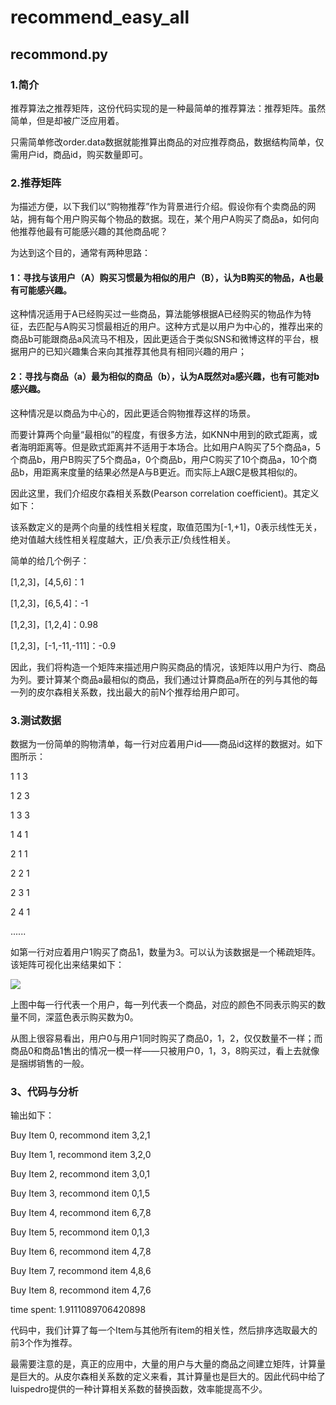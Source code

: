 # recommend_easy_all

## recommond.py

### 1.简介

推荐算法之推荐矩阵，这份代码实现的是一种最简单的推荐算法：推荐矩阵。虽然简单，但是却被广泛应用着。

只需简单修改order.data数据就能推算出商品的对应推荐商品，数据结构简单，仅需用户id，商品id，购买数量即可。

### 2.推荐矩阵

为描述方便，以下我们以“购物推荐”作为背景进行介绍。假设你有个卖商品的网站，拥有每个用户购买每个物品的数据。现在，某个用户A购买了商品a，如何向他推荐他最有可能感兴趣的其他商品呢？

为达到这个目的，通常有两种思路：

#### 1：寻找与该用户（A）购买习惯最为相似的用户（B），认为B购买的物品，A也最有可能感兴趣。

这种情况适用于A已经购买过一些商品，算法能够根据A已经购买的物品作为特征，去匹配与A购买习惯最相近的用户。这种方式是以用户为中心的，推荐出来的商品b可能跟商品a风流马不相及，因此更适合于类似SNS和微博这样的平台，根据用户的已知兴趣集合来向其推荐其他具有相同兴趣的用户；

#### 2：寻找与商品（a）最为相似的商品（b），认为A既然对a感兴趣，也有可能对b感兴趣。

这种情况是以商品为中心的，因此更适合购物推荐这样的场景。

 而要计算两个向量“最相似”的程度，有很多方法，如KNN中用到的欧式距离，或者海明距离等。但是欧式距离并不适用于本场合。比如用户A购买了5个商品a，5个商品b，用户B购买了5个商品a，0个商品b，用户C购买了10个商品a，10个商品b，用距离来度量的结果必然是A与B更近。而实际上A跟C是极其相似的。

因此这里，我们介绍皮尔森相关系数(Pearson correlation coefficient)。其定义如下：


该系数定义的是两个向量的线性相关程度，取值范围为[-1,+1]，0表示线性无关，绝对值越大线性相关程度越大，正/负表示正/负线性相关。

简单的给几个例子：

[1,2,3]，[4,5,6]：1

[1,2,3]，[6,5,4]：-1

[1,2,3]，[1,2,4]：0.98

[1,2,3]，[-1,-11,-111]：-0.9

因此，我们将构造一个矩阵来描述用户购买商品的情况，该矩阵以用户为行、商品为列。要计算某个商品a最相似的商品，我们通过计算商品a所在的列与其他的每一列的皮尔森相关系数，找出最大的前N个推荐给用户即可。

### 3.测试数据

数据为一份简单的购物清单，每一行对应着用户id——商品id这样的数据对。如下图所示：

1 1 3  

1 2 3  

1 3 3  

1 4 1  

2 1 1  

2 2 1  

2 3 1  

2 4 1  

......  

如第一行对应着用户1购买了商品1，数量为3。可以认为该数据是一个稀疏矩阵。该矩阵可视化出来结果如下：

![](https://github.com/cxs1994/recommend_system/blob/master/img/Figure_1.png)<br>

上图中每一行代表一个用户，每一列代表一个商品，对应的颜色不同表示购买的数量不同，深蓝色表示购买数为0。

从图上很容易看出，用户0与用户1同时购买了商品0，1，2，仅仅数量不一样；而商品0和商品1售出的情况一模一样——只被用户0，1，3，8购买过，看上去就像是捆绑销售的一般。

### 3、代码与分析

输出如下：

Buy Item 0, recommond item 3,2,1 

Buy Item 1, recommond item 3,2,0 

Buy Item 2, recommond item 3,0,1 

Buy Item 3, recommond item 0,1,5 

Buy Item 4, recommond item 6,7,8 

Buy Item 5, recommond item 0,1,3 

Buy Item 6, recommond item 4,7,8 

Buy Item 7, recommond item 4,8,6 

Buy Item 8, recommond item 4,7,6 

time spent: 1.9111089706420898

代码中，我们计算了每一个Item与其他所有item的相关性，然后排序选取最大的前3个作为推荐。

最需要注意的是，真正的应用中，大量的用户与大量的商品之间建立矩阵，计算量是巨大的。从皮尔森相关系数的定义来看，其计算量也是巨大的。因此代码中给了luispedro提供的一种计算相关系数的替换函数，效率能提高不少。



